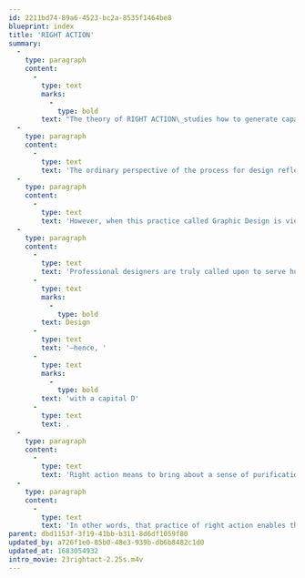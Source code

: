 ```yaml
---
id: 2211bd74-89a6-4523-bc2a-8535f1464be8
blueprint: index
title: 'RIGHT ACTION'
summary:
  -
    type: paragraph
    content:
      -
        type: text
        marks:
          -
            type: bold
        text: "The theory of RIGHT ACTION\_studies how to generate capacities for an enlightened process."
  -
    type: paragraph
    content:
      -
        type: text
        text: 'The ordinary perspective of the process for design reflects an attitude driven mostly from a subjective mindset that reveal the designer’s personal interests and more superficial tendencies to please the client and imitate commercial trends.'
  -
    type: paragraph
    content:
      -
        type: text
        text: 'However, when this practice called Graphic Design is viewed as a truly professional discipline in service of humanity and the world, that design practice becomes Design with a capital D. That practice as a discipline requires a mindset in which objectivity is key. Only in an objective state of mind actions become holistically related, and that requires a process entirely based on Right Action.'
  -
    type: paragraph
    content:
      -
        type: text
        text: 'Professional designers are truly called upon to serve humanity, with objects of design reflecting a critical role in serving human consciousness. In that sense the products created, while perhaps commercially motivated, can also function as the instruments to teach that the beauty of form and their motives will stimulate higher principles for thoughts and actions. Objectivity requires to be truly dedicated to the tasks, being at once detached and neutral to results and at the same time driven by compassion and unity to service on an archetypal endeavor. Only by paying dedicated and full attention in that process to determine the whole reflects Right Action as the fallout from the premise of right motives. From that disciplined approach emerges a full sense of order and harmony to achieve the goal for the highest quality for '
      -
        type: text
        marks:
          -
            type: bold
        text: Design
      -
        type: text
        text: '—hence, '
      -
        type: text
        marks:
          -
            type: bold
        text: 'with a capital D'
      -
        type: text
        text: .
  -
    type: paragraph
    content:
      -
        type: text
        text: 'Right action means to bring about a sense of purification and illumination, along with the attributes of order: refinement, grace, and atonement; and a receptivity to Truth, as an illumined state of awareness and consciousness.'
  -
    type: paragraph
    content:
      -
        type: text
        text: 'In other words, that practice of right action enables the Designer to generate a multi-centered intelligence for a consciousness free from the constraints of pre-conditioned expectations and limited perspectives. From this enlightened process, stemming from an illuminated state of being, endless possibilities are made possible as truly creative results and a depth of value, as objects that become truly POETIC enrichments for society and humanity.'
parent: dbd1153f-3f19-41bb-b311-8d6df1059f80
updated_by: a726f1e0-85b0-48e3-939b-db6b8482c1d0
updated_at: 1683054932
intro_movie: 23rightact-2.25s.m4v
---
```


